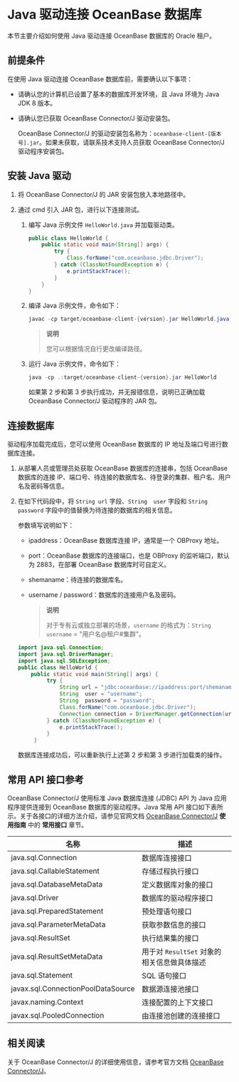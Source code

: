 # Java 驱动连接 OceanBase 数据库

本节主要介绍如何使用 Java 驱动连接 OceanBase 数据库的 Oracle 租户。

## 前提条件

在使用 Java 驱动连接 OceanBase 数据库前，需要确认以下事项：

* 请确认您的计算机已设置了基本的数据库开发环境，且 Java 环境为 Java JDK 8 版本。

* 请确认您已获取 OceanBase Connector/J 驱动安装包。
  
  OceanBase Connector/J 的驱动安装包名称为：`oceanbase-client-[版本号].jar`。如果未获取，请联系技术支持人员获取 OceanBase Connector/J 驱动程序安装包。

## 安装 Java 驱动

1. 将 OceanBase Connector/J 的 JAR 安装包放入本地路径中。

2. 通过 cmd 引入 JAR 包，进行以下连接测试。

   1. 编写 Java 示例文件 `HelloWorld.java` 并加载驱动类。

      ```java
      public class HelloWorld {
          public static void main(String[] args) {
              try {
                  Class.forName("com.oceanbase.jdbc.Driver");
              } catch (ClassNotFoundException e) {
                  e.printStackTrace();
              }
          }
      }
      ```

   2. 编译 Java 示例文件，命令如下：

      ```java
      javac -cp target/oceanbase-client-{version}.jar HelloWorld.java
      ```

      >**说明**
      >
      >您可以根据情况自行更改编译路径。

   3. 运行 Java 示例文件，命令如下：

      ```java
      java -cp .:target/oceanbase-client-{version}.jar HelloWorld
      ```

      如果第 2 步和第 3 步执行成功，并无报错信息，说明已正确加载 OceanBase Connector/J 驱动程序的 JAR 包。

## 连接数据库

驱动程序加载完成后，您可以使用 OceanBase 数据库的 IP 地址及端口号进行数据库连接。

1. 从部署人员或管理员处获取 OceanBase 数据库的连接串，包括 OceanBase 数据库的连接 IP、端口号、待连接的数据库名、待登录的集群、租户名、用户名及密码等信息。

2. 在如下代码段中，将 `String url` 字段、`String  user` 字段和 `String  password` 字段中的值替换为待连接的数据库的相关信息。

   参数填写说明如下：

   * ipaddress：OceanBase 数据库连接 IP，通常是一个 OBProxy 地址。

   * port：OceanBase 数据库的连接端口，也是 OBProxy 的监听端口，默认为 2883，在部署 OceanBase 数据库时可自定义。

   * shemaname：待连接的数据库名。

   * username / password：数据库的连接用户名及密码。

     >**说明**
     >
     >对于专有云或独立部署的场景，`username` 的格式为：`String username` = "用户名@租户#集群"。

   ```java
   import java.sql.Connection;
   import java.sql.DriverManager;
   import java.sql.SQLException;
   public class HelloWorld {
       public static void main(String[] args) {
            try {
                String url = "jdbc:oceanbase://ipaddress:port/shemaname?pool=false";
                String  user = "username";
                String  password = "password";
                Class.forName("com.oceanbase.jdbc.Driver");
                Connection connection = DriverManager.getConnection(url, user, password);
            } catch (ClassNotFoundException e) {
                e.printStackTrace();
            }
        }
   ```

   数据库连接成功后，可以重新执行上述第 2 步和第 3 步进行加载类的操作。

## 常用 API 接口参考

OceanBase Connector/J 使用标准 Java 数据库连接 (JDBC) API 为 Java 应用程序提供连接到 OceanBase 数据库的驱动程序。Java 常用 API 接口如下表所示。关于各接口的详细方法介绍，请参见官网文档 [OceanBase Connector/J](https://www.oceanbase.com/docs/enterprise/oceanbase-connector-j-cn) **使用指南** 中的 **常用接口** 章节。

|    名称                            |                描述           |
|------------------------------------|------------------------------|
| java.sql.Connection                | 数据库连接接口                 |
| java.sql.CallableStatement         | 存储过程执行接口               |
| java.sql.DatabaseMetaData          | 定义数据库对象的接口           |
| java.sql.Driver                    | 数据库的驱动程序接口           |
| java.sql.PreparedStatement         | 预处理语句接口                |
| java.sql.ParameterMetaData         | 获取参数信息的接口             |
| java.sql.ResultSet                 | 执行结果集的接口               |
| java.sql.ResultSetMetaData         | 用于对 `ResultSet` 对象的相关信息做具体描述|
| java.sql.Statement                 | SQL 语句接口                     |
| javax.sql.ConnectionPoolDataSource | 数据源连接池接口                |
| javax.naming.Context               | 连接配置的上下文接口            |
| javax.sql.PooledConnection         | 由连接池创建的连接接口          |

## 相关阅读

关于 OceanBase Connector/J 的详细使用信息，请参考官方文档 [OceanBase Connector/J](https://www.oceanbase.com/docs/enterprise/oceanbase-connector-j-cn)。